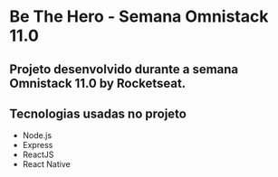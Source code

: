 # Be The Hero - Semana Omnistack 11.0

## Projeto desenvolvido durante a semana Omnistack 11.0 by Rocketseat.

## Tecnologias usadas no projeto

- Node.js
- Express
- ReactJS
- React Native
